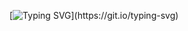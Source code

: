[![Typing SVG](https://readme-typing-svg.herokuapp.com?color=F7F7F7&background=FF8D20&center=true&vCenter=true&height=60&lines=Hi+there+!!+I+am+Gokul+Sai.)](https://git.io/typing-svg)
